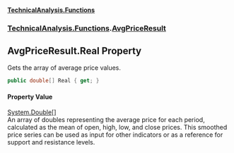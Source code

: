 #### [TechnicalAnalysis\.Functions](Atypical.TechnicalAnalysis.Functions.md 'Atypical\.TechnicalAnalysis\.Functions')
### [TechnicalAnalysis\.Functions](Atypical.TechnicalAnalysis.Functions.md#TechnicalAnalysis.Functions 'TechnicalAnalysis\.Functions').[AvgPriceResult](AvgPriceResult.md 'TechnicalAnalysis\.Functions\.AvgPriceResult')

## AvgPriceResult\.Real Property

Gets the array of average price values\.

```csharp
public double[] Real { get; }
```

#### Property Value
[System\.Double](https://docs.microsoft.com/en-us/dotnet/api/System.Double 'System\.Double')[\[\]](https://docs.microsoft.com/en-us/dotnet/api/System.Array 'System\.Array')  
An array of doubles representing the average price for each period, calculated as 
the mean of open, high, low, and close prices\. This smoothed price series can be 
used as input for other indicators or as a reference for support and resistance levels\.